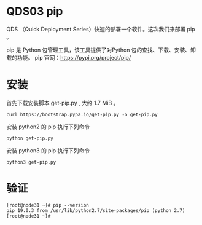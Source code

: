 # QDS03 pip

QDS （Quick Deployment Series）快速的部署一个软件。这次我们来部署 pip 。

pip 是 Python 包管理工具，该工具提供了对Python 包的查找、下载、安装、卸载的功能。
pip 官网：https://pypi.org/project/pip/

# 安装
首先下载安装脚本 get-pip.py , 大约 1.7 MiB 。
```
curl https://bootstrap.pypa.io/get-pip.py -o get-pip.py
```

安装 python2  的 pip 执行下列命令

```
python get-pip.py
```
安装 python3  的 pip 执行下列命令
```
python3 get-pip.py
```


# 验证 

```
[root@node31 ~]# pip --version
pip 19.0.3 from /usr/lib/python2.7/site-packages/pip (python 2.7)
[root@node31 ~]#
```